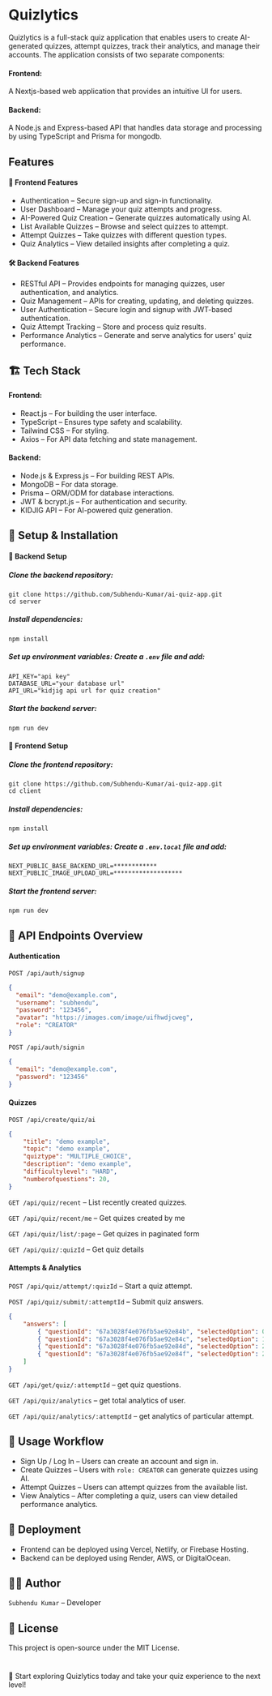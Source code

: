 
# Quizlytics

Quizlytics is a full-stack quiz application that enables users to create AI-generated quizzes, attempt quizzes, track their analytics, and manage their accounts. The application consists of two separate components:

#### Frontend:
A Nextjs-based web application that provides an intuitive UI for users.

#### Backend:
A Node.js and Express-based API that handles data storage and processing by using TypeScript and Prisma for mongodb.

## Features

#### 🌟 Frontend Features
- Authentication – Secure sign-up and sign-in functionality.
- User Dashboard – Manage your quiz attempts and progress.
- AI-Powered Quiz Creation – Generate quizzes automatically using AI.
- List Available Quizzes – Browse and select quizzes to attempt.
- Attempt Quizzes – Take quizzes with different question types.
- Quiz Analytics – View detailed insights after completing a quiz.

#### 🛠 Backend Features

- RESTful API – Provides endpoints for managing quizzes, user authentication, and analytics.
- Quiz Management – APIs for creating, updating, and deleting quizzes.
- User Authentication – Secure login and signup with JWT-based authentication.
- Quiz Attempt Tracking – Store and process quiz results.
- Performance Analytics – Generate and serve analytics for users' quiz performance.


## 🏗 Tech Stack

#### Frontend:

- React.js – For building the user interface.
- TypeScript – Ensures type safety and scalability.
- Tailwind CSS – For styling.
- Axios – For API data fetching and state management.

#### Backend:

- Node.js & Express.js – For building REST APIs.
- MongoDB – For data storage.
- Prisma – ORM/ODM for database interactions.
- JWT & bcrypt.js – For authentication and security.
- KIDJIG API – For AI-powered quiz generation.
## 🔧 Setup & Installation

#### 🚀 Backend Setup

##### Clone the backend repository:
    git clone https://github.com/Subhendu-Kumar/ai-quiz-app.git
    cd server

##### Install dependencies:
    npm install

##### Set up environment variables: Create a `.env` file and add:
    API_KEY="api key"
    DATABASE_URL="your database url"
    API_URL="kidjig api url for quiz creation"

##### Start the backend server:
    npm run dev

#### 🎨 Frontend Setup

##### Clone the frontend repository:
    git clone https://github.com/Subhendu-Kumar/ai-quiz-app.git
    cd client

##### Install dependencies:
    npm install

##### Set up environment variables: Create a `.env.local` file and add:
    NEXT_PUBLIC_BASE_BACKEND_URL=************
    NEXT_PUBLIC_IMAGE_UPLOAD_URL=*******************

##### Start the frontend server:
    npm run dev
## 📖 API Endpoints Overview

#### Authentication

`POST /api/auth/signup`
```json
{
  "email": "demo@example.com",
  "username": "subhendu",
  "password": "123456",
  "avatar": "https://images.com/image/uifhwdjcweg",
  "role": "CREATOR"
}
```

`POST /api/auth/signin`
```json
{
  "email": "demo@example.com",
  "password": "123456"
}
```

#### Quizzes

`POST /api/create/quiz/ai`
```json
{
    "title": "demo example",
    "topic": "demo example",
    "quiztype": "MULTIPLE_CHOICE",
    "description": "demo example",
    "difficultylevel": "HARD",
    "numberofquestions": 20,
}
```

`GET /api/quiz/recent` – List recently created quizzes.

`GET /api/quiz/recent/me` – Get quizes created by me

`GET /api/quiz/list/:page` – Get quizes in paginated form

`GET /api/quiz/:quizId` – Get quiz details

#### Attempts & Analytics

`POST /api/quiz/attempt/:quizId` – Start a quiz attempt.

`POST /api/quiz/submit/:attemptId` – Submit quiz answers.
```json
{
    "answers": [
        { "questionId": "67a3028f4e076fb5ae92e84b", "selectedOption": 0 },
        { "questionId": "67a3028f4e076fb5ae92e84c", "selectedOption": 1 },
        { "questionId": "67a3028f4e076fb5ae92e84d", "selectedOption": 2 },
        { "questionId": "67a3028f4e076fb5ae92e84f", "selectedOption": 2 }
    ]
}
```

`GET /api/get/quiz/:attemptId` – get quiz questions.

`GET /api/quiz/analytics` – get total analytics of user.

`GET /api/quiz/analytics/:attemptId` – get analytics of particular attempt.
## 📌 Usage Workflow

- Sign Up / Log In – Users can create an account and sign in.
- Create Quizzes – Users with `role: CREATOR` can generate quizzes using AI.
- Attempt Quizzes – Users can attempt quizzes from the available list.
- View Analytics – After completing a quiz, users can view detailed performance analytics.

## 🚀 Deployment

- Frontend can be deployed using Vercel, Netlify, or Firebase Hosting.
- Backend can be deployed using Render, AWS, or DigitalOcean.

## 👨‍💻 Author

`Subhendu Kumar` – Developer

## 📄 License

This project is open-source under the MIT License.

#

🎯 Start exploring Quizlytics today and take your quiz experience to the next level!